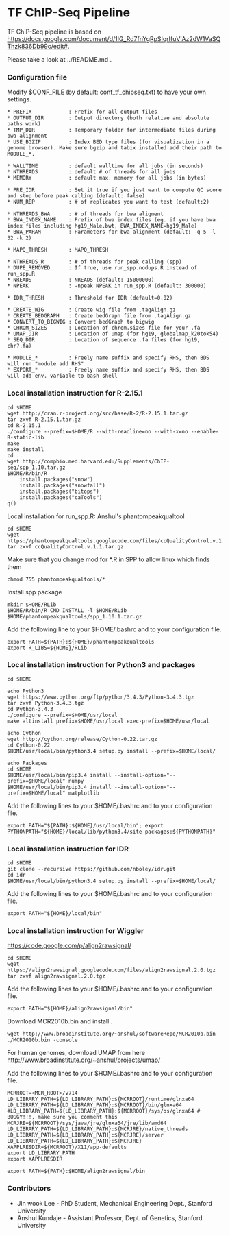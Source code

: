 TF ChIP-Seq Pipeline
===

TF ChIP-Seq pipeline is based on https://docs.google.com/document/d/1lG_Rd7fnYgRpSIqrIfuVlAz2dW1VaSQThzk836Db99c/edit#.

Please take a look at ../README.md .


### Configuration file

Modify $CONF_FILE (by default: conf_tf_chipseq.txt) to have your own settings.

```
* PREFIX 			: Prefix for all output files
* OUTPUT_DIR 		: Output directory (both relative and absolute paths work)
* TMP_DIR 			: Temporary folder for intermediate files during bwa alignment
* USE_BGZIP			: Index BED type files (for visualization in a genome browser). Make sure bgzip and tabix installed add their path to MODULE_*.

* WALLTIME 			: default walltime for all jobs (in seconds)
* NTHREADS 			: default # of threads for all jobs
* MEMORY			: default max. memory for all jobs (in bytes)

* PRE_IDR 			: Set it true if you just want to compute QC score and stop before peak calling (default: false)
* NUM_REP			: # of replicates you want to test (default:2)

* NTHREADS_BWA 		: # of threads for bwa aligment
* BWA_INDEX_NAME	: Prefix of bwa index files (eg. if you have bwa index files including hg19_Male.bwt, BWA_INDEX_NAME=hg19_Male)
* BWA_PARAM			: Parameters for bwa alignment (default: -q 5 -l 32 -k 2)

* MAPQ_THRESH		: MAPQ_THRESH

* NTHREADS_R		: # of threads for peak calling (spp)
* DUPE_REMOVED		: If true, use run_spp.nodups.R instead of run_spp.R
* NREADS 			: NREADS (default: 15000000)
* NPEAK 			: -npeak NPEAK in run_spp.R (default: 300000)

* IDR_THRESH	 	: Threshold for IDR (default=0.02)

* CREATE_WIG  		: Create wig file from .tagAlign.gz
* CREATE_BEDGRAPH 	: Create bedGraph file from .tagAlign.gz
* CONVERT_TO_BIGWIG : Convert bedGraph to bigwig
* CHROM_SIZES 		: Location of chrom.sizes file for your .fa
* UMAP_DIR 			: Location of umap (for hg19, globalmap_k20tok54)
* SEQ_DIR 			: Location of sequence .fa files (for hg19, chr?.fa)

* MODULE_* 			: Freely name suffix and specify RHS, then BDS will run "module add RHS"
* EXPORT_* 			: Freely name suffix and specify RHS, then BDS will add env. variable to bash shell
```


### Local installation instruction for R-2.15.1

```
cd $HOME
wget http://cran.r-project.org/src/base/R-2/R-2.15.1.tar.gz
tar zxvf R-2.15.1.tar.gz
cd R-2.15.1
./configure --prefix=$HOME/R --with-readline=no --with-x=no --enable-R-static-lib
make
make install
cd ..
wget http://compbio.med.harvard.edu/Supplements/ChIP-seq/spp_1.10.tar.gz
$HOME/R/bin/R
	install.packages("snow")
	install.packages("snowfall")
	install.packages("bitops")
	install.packages("caTools")
q()
```
Local installation for run_spp.R: Anshul's phantompeakqualtool
```
cd $HOME
wget https://phantompeakqualtools.googlecode.com/files/ccQualityControl.v.1.1.tar.gz
tar zxvf ccQualityControl.v.1.1.tar.gz
```
Make sure that you change mod for *.R in SPP to allow linux which finds them
```
chmod 755 phantompeakqualtools/*
```
Install spp package
```
mkdir $HOME/RLib
$HOME/R/bin/R CMD INSTALL -l $HOME/RLib $HOME/phantompeakqualtools/spp_1.10.1.tar.gz
```
Add the following line to your $HOME/.bashrc and to your configuration file.
```
export PATH=${PATH}:${HOME}/phantompeakqualtools
export R_LIBS=${HOME}/RLib
```


### Local installation instruction for Python3 and packages
```
cd $HOME

echo Python3
wget https://www.python.org/ftp/python/3.4.3/Python-3.4.3.tgz
tar zxvf Python-3.4.3.tgz
cd Python-3.4.3
./configure --prefix=$HOME/usr/local
make altinstall prefix=$HOME/usr/local exec-prefix=$HOME/usr/local

echo Cython 
wget http://cython.org/release/Cython-0.22.tar.gz
cd Cython-0.22
$HOME/usr/local/bin/python3.4 setup.py install --prefix=$HOME/local/

echo Packages
cd $HOME
$HOME/usr/local/bin/pip3.4 install --install-option="--prefix=$HOME/local" numpy
$HOME/usr/local/bin/pip3.4 install --install-option="--prefix=$HOME/local" matplotlib
```
Add the following lines to your $HOME/.bashrc and to your configuration file.
```
export PATH="${PATH}:${HOME}/usr/local/bin"; export PYTHONPATH="${HOME}/local/lib/python3.4/site-packages:${PYTHONPATH}"
```

### Local installation instruction for IDR

```
cd $HOME
git clone --recursive https://github.com/nboley/idr.git
cd idr
$HOME/usr/local/bin/python3.4 setup.py install --prefix=$HOME/local/
```
Add the following lines to your $HOME/.bashrc and to your configuration file.
```
export PATH="${HOME}/local/bin"
```

### Local installation instruction for Wiggler


<a href="https://code.google.com/p/align2rawsignal/">https://code.google.com/p/align2rawsignal/</a>

```
cd $HOME
wget https://align2rawsignal.googlecode.com/files/align2rawsignal.2.0.tgz
tar zxvf align2rawsignal.2.0.tgz
```
Add the following lines to your $HOME/.bashrc and to your configuration file.
```
export PATH="${HOME}/align2rawsignal/bin"
```

Download MCR2010b.bin and install .

```
wget http://www.broadinstitute.org/~anshul/softwareRepo/MCR2010b.bin
./MCR2010b.bin -console

```
For human genomes, download UMAP from here <a href="http://www.broadinstitute.org/~anshul/projects/umap/">http://www.broadinstitute.org/~anshul/projects/umap/</a>

Add the following lines to your $HOME/.bashrc and to your configuration file.

```
MCRROOT=<MCR_ROOT>/v714
LD_LIBRARY_PATH=${LD_LIBRARY_PATH}:${MCRROOT}/runtime/glnxa64
LD_LIBRARY_PATH=${LD_LIBRARY_PATH}:${MCRROOT}/bin/glnxa64
#LD_LIBRARY_PATH=${LD_LIBRARY_PATH}:${MCRROOT}/sys/os/glnxa64 # BUGGY!!!, make sure you comment this
MCRJRE=${MCRROOT}/sys/java/jre/glnxa64/jre/lib/amd64
LD_LIBRARY_PATH=${LD_LIBRARY_PATH}:${MCRJRE}/native_threads
LD_LIBRARY_PATH=${LD_LIBRARY_PATH}:${MCRJRE}/server
LD_LIBRARY_PATH=${LD_LIBRARY_PATH}:${MCRJRE}
XAPPLRESDIR=${MCRROOT}/X11/app-defaults
export LD_LIBRARY_PATH
export XAPPLRESDIR

```

```
export PATH=${PATH}:$HOME/align2rawsignal/bin

```

### Contributors

* Jin wook Lee - PhD Student, Mechanical Engineering Dept., Stanford University
* Anshul Kundaje - Assistant Professor, Dept. of Genetics, Stanford University
